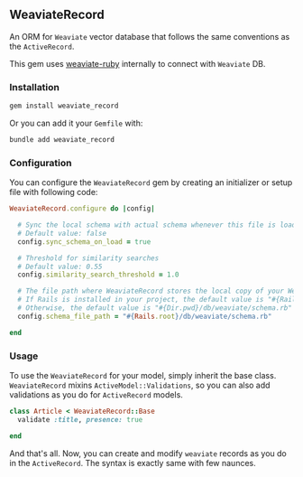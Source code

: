 ## WeaviateRecord

An ORM for `Weaviate` vector database that follows the same conventions as the `ActiveRecord`.

This gem uses [weaviate-ruby](https://github.com/patterns-ai-core/weaviate-ruby) internally to connect with `Weaviate` DB.

### Installation

```bash
gem install weaviate_record
```

Or you can add it your `Gemfile` with:

```bash
bundle add weaviate_record
```

### Configuration

You can configure the `WeaviateRecord` gem by creating an initializer or setup file with following code:

```ruby
WeaviateRecord.configure do |config|

  # Sync the local schema with actual schema whenever this file is loaded if this value is set to true
  # Default value: false
  config.sync_schema_on_load = true

  # Threshold for similarity searches
  # Default value: 0.55
  config.similarity_search_threshold = 1.0

  # The file path where WeaviateRecord stores the local copy of your Weaviate database schema.
  # If Rails is installed in your project, the default value is "#{Rails.root}/db/weaviate/schema.rb"
  # Otherwise, the default value is "#{Dir.pwd}/db/weaviate/schema.rb"
  config.schema_file_path = "#{Rails.root}/db/weaviate/schema.rb"

end
```

### Usage

To use the `WeaviateRecord` for your model, simply inherit the base class.
`WeaviateRecord` mixins `ActiveModel::Validations`, so you can also add validations as you do for `ActiveRecord` models.

```ruby
class Article < WeaviateRecord::Base
  validate :title, presence: true

end
```

And that's all. Now, you can create and modify `weaviate` records as you do in the `ActiveRecord`. The syntax is exactly same with few naunces.
